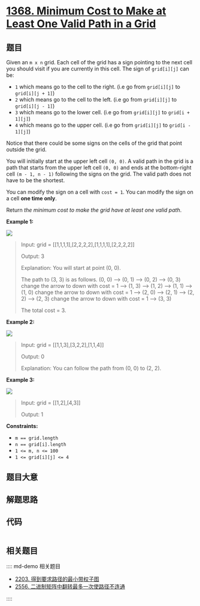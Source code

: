 # [1368. Minimum Cost to Make at Least One Valid Path in a Grid](https://leetcode.com/problems/minimum-cost-to-make-at-least-one-valid-path-in-a-grid/)

## 题目

Given an `m x n` grid. Each cell of the grid has a sign pointing to the next
cell you should visit if you are currently in this cell. The sign of
`grid[i][j]` can be:

  * `1` which means go to the cell to the right. (i.e go from `grid[i][j]` to `grid[i][j + 1]`)
  * `2` which means go to the cell to the left. (i.e go from `grid[i][j]` to `grid[i][j - 1]`)
  * `3` which means go to the lower cell. (i.e go from `grid[i][j]` to `grid[i + 1][j]`)
  * `4` which means go to the upper cell. (i.e go from `grid[i][j]` to `grid[i - 1][j]`)

Notice that there could be some signs on the cells of the grid that point
outside the grid.

You will initially start at the upper left cell `(0, 0)`. A valid path in the
grid is a path that starts from the upper left cell `(0, 0)` and ends at the
bottom-right cell `(m - 1, n - 1)` following the signs on the grid. The valid
path does not have to be the shortest.

You can modify the sign on a cell with `cost = 1`. You can modify the sign on
a cell **one time only**.

Return _the minimum cost to make the grid have at least one valid path_.



**Example 1:**

![](https://assets.leetcode.com/uploads/2020/02/13/grid1.png)

> Input: grid = [[1,1,1,1],[2,2,2,2],[1,1,1,1],[2,2,2,2]]
> 
> Output: 3
> 
> Explanation: You will start at point (0, 0).
> 
> The path to (3, 3) is as follows. (0, 0) --> (0, 1) --> (0, 2) --> (0, 3) change the arrow to down with cost = 1 --> (1, 3) --> (1, 2) --> (1, 1) --> (1, 0) change the arrow to down with cost = 1 --> (2, 0) --> (2, 1) --> (2, 2) --> (2, 3) change the arrow to down with cost = 1 --> (3, 3)
> 
> The total cost = 3.

**Example 2:**

![](https://assets.leetcode.com/uploads/2020/02/13/grid2.png)

> Input: grid = [[1,1,3],[3,2,2],[1,1,4]]
> 
> Output: 0
> 
> Explanation: You can follow the path from (0, 0) to (2, 2).

**Example 3:**

![](https://assets.leetcode.com/uploads/2020/02/13/grid3.png)

> Input: grid = [[1,2],[4,3]]
> 
> Output: 1

**Constraints:**

  * `m == grid.length`
  * `n == grid[i].length`
  * `1 <= m, n <= 100`
  * `1 <= grid[i][j] <= 4`


## 题目大意

## 解题思路

## 代码

```javascript

```

## 相关题目

:::: md-demo 相关题目
- [2203. 得到要求路径的最小带权子图](https://leetcode.com/problems/minimum-weighted-subgraph-with-the-required-paths)
- [2556. 二进制矩阵中翻转最多一次使路径不连通](https://leetcode.com/problems/disconnect-path-in-a-binary-matrix-by-at-most-one-flip)

::::
